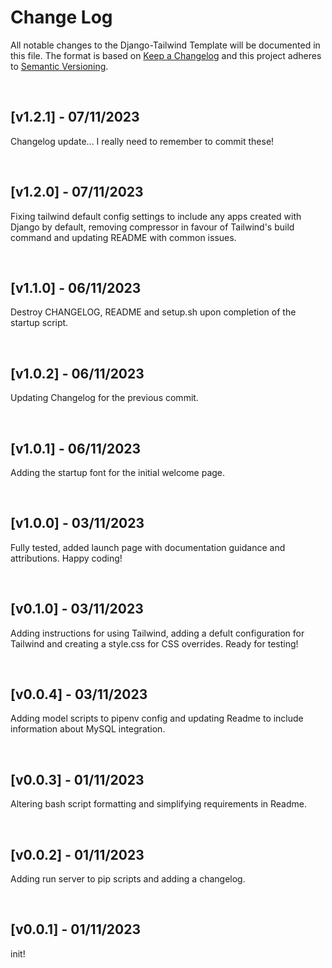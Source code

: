 # Change Log

All notable changes to the Django-Tailwind Template will be documented in this file.
The format is based on [Keep a Changelog](http://keepachangelog.com/)
and this project adheres to [Semantic Versioning](http://semver.org/).


&nbsp;
<!--- Start of changelog -->
## [v1.2.1] - 07/11/2023
Changelog update... I really need to remember to commit these!

&nbsp;
## [v1.2.0] - 07/11/2023
Fixing tailwind default config settings to include any apps created with Django by default, removing compressor in favour of Tailwind's build command and updating README with common issues.

&nbsp;
## [v1.1.0] - 06/11/2023
Destroy CHANGELOG, README and setup.sh upon completion of the startup script.

&nbsp;
## [v1.0.2] - 06/11/2023
Updating Changelog for the previous commit.

&nbsp;
## [v1.0.1] - 06/11/2023
Adding the startup font for the initial welcome page.

&nbsp;
## [v1.0.0] - 03/11/2023
Fully tested, added launch page with documentation guidance and attributions. Happy coding!

&nbsp;
## [v0.1.0] - 03/11/2023
Adding instructions for using Tailwind, adding a defult configuration for Tailwind and creating a style.css for CSS overrides. Ready for testing!

&nbsp;
## [v0.0.4] - 03/11/2023
Adding model scripts to pipenv config and updating Readme to include information about MySQL integration.

&nbsp;
## [v0.0.3] - 01/11/2023
Altering bash script formatting and simplifying requirements in Readme.

&nbsp;
## [v0.0.2] - 01/11/2023
Adding run server to pip scripts and adding a changelog.

&nbsp;
## [v0.0.1] - 01/11/2023
init!